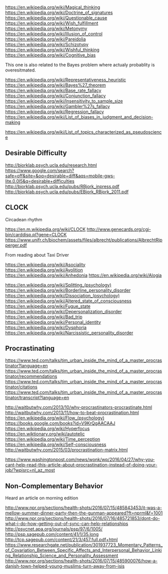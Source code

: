 
<!--
-->

https://en.wikipedia.org/wiki/Magical_thinking
https://en.wikipedia.org/wiki/Doctrine_of_signatures
https://en.wikipedia.org/wiki/Questionable_cause
https://en.wikipedia.org/wiki/Wish_fulfillment
https://en.wikipedia.org/wiki/Metonymy
https://en.wikipedia.org/wiki/Illusion_of_control
https://en.wikipedia.org/wiki/Pareidolia
https://en.wikipedia.org/wiki/Schizotypy
https://en.wikipedia.org/wiki/Wishful_thinking
https://en.wikipedia.org/wiki/Cognitive_bias

This one is also related to the Bayes problem where
actualy probablity is overesitmated.

https://en.wikipedia.org/wiki/Representativeness_heuristic
https://en.wikipedia.org/wiki/Bayes%27_theorem
https://en.wikipedia.org/wiki/Base_rate_fallacy
https://en.wikipedia.org/wiki/Conjunction_fallacy
https://en.wikipedia.org/wiki/Insensitivity_to_sample_size
https://en.wikipedia.org/wiki/Gambler%27s_fallacy
https://en.wikipedia.org/wiki/Regression_fallacy
https://en.wikipedia.org/wiki/List_of_biases_in_judgment_and_decision-making

https://en.wikipedia.org/wiki/List_of_topics_characterized_as_pseudoscience


Desirable Difficulty
--------------------

http://bjorklab.psych.ucla.edu/research.html
https://www.google.com/search?safe=off&site=&oq=desirable+diff&aqs=mobile-gws-lite.0.0l5&q=desirable+difficulties
http://bjorklab.psych.ucla.edu/pubs/RBjork_inpress.pdf
http://bjorklab.psych.ucla.edu/pubs/EBjork_RBjork_2011.pdf

CLOCK
-----

Circadean rhythm

https://en.m.wikipedia.org/wiki/CLOCK
http://www.genecards.org/cgi-bin/carddisp.pl?gene=CLOCK
https://www.unifr.ch/biochem/assets/files/albrecht/publications/AlbrechtRipperger.pdf

From reading about Taxi Driver

https://en.wikipedia.org/wiki/Asociality
https://en.wikipedia.org/wiki/Avolition
https://en.wikipedia.org/wiki/Anhedonia
https://en.wikipedia.org/wiki/Alogia

https://en.wikipedia.org/wiki/Splitting_(psychology)
https://en.wikipedia.org/wiki/Borderline_personality_disorder
https://en.wikipedia.org/wiki/Dissociation_(psychology)
https://en.wikipedia.org/wiki/Altered_state_of_consciousness
https://en.wikipedia.org/wiki/Fugue_state
https://en.wikipedia.org/wiki/Depersonalization_disorder
https://en.wikipedia.org/wiki/Bad_trip
https://en.wikipedia.org/wiki/Personal_identity
https://en.wikipedia.org/wiki/Dysphoria
https://en.wikipedia.org/wiki/Narcissistic_personality_disorder

Procrastinating
---------------

https://www.ted.com/talks/tim_urban_inside_the_mind_of_a_master_procrastinator?language=en
https://www.ted.com/talks/tim_urban_inside_the_mind_of_a_master_procrastinator/recommendations
https://www.ted.com/talks/tim_urban_inside_the_mind_of_a_master_procrastinator/citations
https://www.ted.com/talks/tim_urban_inside_the_mind_of_a_master_procrastinator/transcript?language=en

http://waitbutwhy.com/2013/10/why-procrastinators-procrastinate.html
http://waitbutwhy.com/2013/11/how-to-beat-procrastination.html
https://en.wikipedia.org/wiki/Flow_(psychology)
https://books.google.com/books?id=V9KrQgAACAAJ
https://en.wikipedia.org/wiki/Hyperfocus
https://en.wiktionary.org/wiki/autotelic
https://en.wikipedia.org/wiki/Time_perception
https://en.wikipedia.org/wiki/Self-consciousness
http://waitbutwhy.com/2015/03/procrastination-matrix.html

https://www.washingtonpost.com/news/wonk/wp/2016/04/27/why-you-cant-help-read-this-article-about-procrastination-instead-of-doing-your-job/?wpisrc=nl_az_most

Non-Complementary Behavior
--------------------------

Heard an article on morning edition

http://www.npr.org/sections/health-shots/2016/07/15/485843453/it-was-a-mellow-summer-dinner-party-then-the-gunman-appeared?ft=nprml&f=1001
http://www.npr.org/sections/health-shots/2016/07/16/485721853/dont-do-what-i-do-how-getting-out-of-sync-can-help-relationships
http://psycnet.apa.org/journals/psp/97/6/1005/
http://psp.sagepub.com/content/41/1/35.long
http://tcp.sagepub.com/content/21/3/457.full.pdf+html
https://www.researchgate.net/publication/301937723_Momentary_Patterns_of_Covariation_Between_Specific_Affects_and_Interpersonal_Behavior_Linking_Relationship_Science_and_Personality_Assessment
http://www.npr.org/sections/health-shots/2016/07/15/485900076/how-a-danish-town-helped-young-muslims-turn-away-from-isis

<!-- vim: set autoindent expandtab sw=4 syntax=markdown: -->
